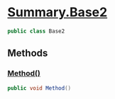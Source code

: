 # [Summary.Base2](../src/Core/CrefSample.cs#L10)
```cs
public class Base2
```

## Methods
### [Method()](../src/Core/CrefSample.cs#L12)
```cs
public void Method()
```

